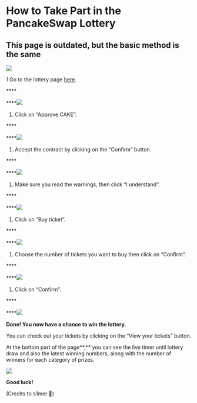 # How to Take Part in the PancakeSwap Lottery

## This page is outdated, but the basic method is the same

![](https://cdn-images-1.medium.com/max/1600/0*b4-TEKDOtSCZHyfw)

1.Go to the lottery page [here](https://pancakeswap.finance/lottery).

\*\*\*\*

\*\*\*\*![](https://cdn-images-1.medium.com/max/1600/0*_n8Quc3fIRa-nwM4)

1. Click on “Approve CAKE”.

\*\*\*\*

\*\*\*\*![](https://cdn-images-1.medium.com/max/1600/0*5C1QLe-mLhYmzHoF)

1. Accept the contract by clicking on the “Confirm” button.

\*\*\*\*

\*\*\*\*![](https://cdn-images-1.medium.com/max/1600/0*oicCuUmkabnE2M2j)

1. Make sure you read the warnings, then click “I understand”.

\*\*\*\*

\*\*\*\*![](https://cdn-images-1.medium.com/max/1600/0*DGFLRtuxnlUHAxNQ)

1. Click on “Buy ticket”.

\*\*\*\*

\*\*\*\*![](https://cdn-images-1.medium.com/max/1600/0*e40UkZFR6cmwz--v)

1. Choose the number of tickets you want to buy then click on “Confirm”.

\*\*\*\*

\*\*\*\*![](https://cdn-images-1.medium.com/max/1600/0*jOj1wwqdTg7cDfga)

1. Click on “Confirm”.

\*\*\*\*

\*\*\*\*![](https://cdn-images-1.medium.com/max/1600/0*aJeuQYTL6hKWINWj)

**Done! You now have a chance to win the lottery.**

You can check out your tickets by clicking on the “View your tickets” button.

At the bottom part of the page**,** you can see the live timer until lottery draw and also the latest winning numbers, along with the number of winners for each category of prizes.

![](https://cdn-images-1.medium.com/max/1600/0*NchzW-VUKXm-Z6Oc)

**Good luck!**

\(Credits to s1mer 🤖\)


